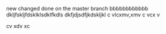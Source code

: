 new changed done on the master branch
bbbbbbbbbbbb
dkljfskljfdsklklsdklfkdls
dkfjdjsdfjkdskljkl
c
vlcxmv,xmv
c
vcx
v

 
 cv
 xdv
 xc
 
